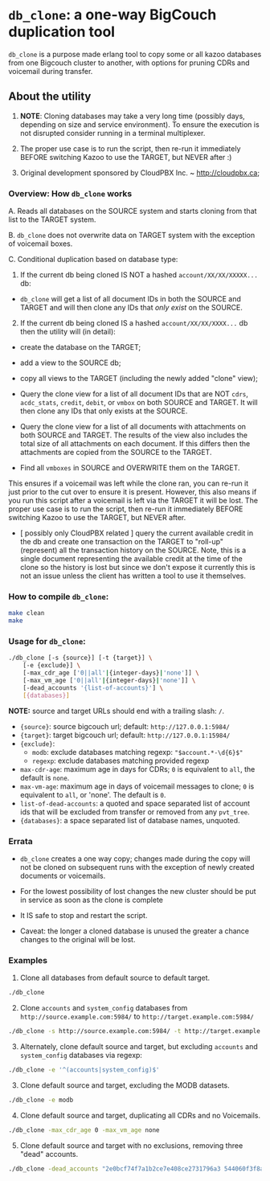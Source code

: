 # `db_clone`: a one-way BigCouch duplication tool

`db_clone` is a purpose made erlang tool to copy some or all kazoo databases
from one Bigcouch cluster to another, with options for pruning CDRs and
voicemail during transfer.

## About the utility

1. **NOTE**: Cloning databases may take a very long time (possibly days, depending
on size and service environment). To ensure the execution is not disrupted
consider running in a terminal multiplexer.

2. The proper use case is to run the script, then re-run it immediately BEFORE
switching Kazoo to use the TARGET, but NEVER after :)

3. Original development sponsored by CloudPBX Inc. ~ http://cloudpbx.ca;

### Overview: How `db_clone` works

A. Reads all databases on the SOURCE system and starts cloning from that list to the TARGET system.

B. `db_clone` does not overwrite data on TARGET system with the exception of voicemail boxes.

C. Conditional duplication based on database type:

1. If the current db being cloned IS NOT a hashed `account/XX/XX/XXXXX...` db:
  * `db_clone` will get a list of all document IDs in both the SOURCE and
TARGET and will then clone any IDs that *only exist* on the SOURCE.

2. If the current db being cloned IS a hashed `account/XX/XX/XXXX...` db then the utility will (in detail):

  * create the database on the TARGET;

  * add a view to the SOURCE db;

  * copy all views to the TARGET (including the newly added "clone" view);

  * Query the clone view for a list of all document IDs that are NOT `cdrs`, `acdc_stats`, `credit`, `debit`, or `vmbox` on both SOURCE and TARGET.  It will then clone any IDs that only exists at the SOURCE.

  * Query the clone view for a list of all documents with attachments on both SOURCE and TARGET.  The results of the view also includes the total size of all attachments on each document.  If this differs then the attachments are copied from the SOURCE to the TARGET.

  * Find all `vmboxes` in SOURCE and OVERWRITE them on the TARGET.

This ensures if a voicemail was left while the clone ran, you can re-run it just prior to the cut over to ensure it is present.  However, this also means if you run this script after a voicemail is left via the TARGET it will be lost.  The proper use case is to run the script, then re-run it immediately BEFORE switching Kazoo to use the TARGET, but NEVER after.

  * [ possibly only CloudPBX related ] query the current available credit in the db and create one transaction on the TARGET to "roll-up" (represent) all the transaction history on the SOURCE.  Note, this is a single document representing the available credit at the time of the clone so the history is lost but since we don't expose it currently this is not an issue unless the client has written a tool to use it themselves.

### How to compile `db_clone`:

```bash
make clean
make
```

### Usage for `db_clone`:

```bash
./db_clone [-s {source}] [-t {target}] \
	[-e {exclude}] \
	[-max_cdr_age ['0||all'|{integer-days}|'none']] \
	[-max_vm_age ['0||all'|{integer-days}|'none']] \
	[-dead_accounts '{list-of-accounts}'] \
	[{databases}]
```

**NOTE:** source and target URLs should end with a trailing slash:  `/`.

- `{source}`: source bigcouch url; default:  `http://127.0.0.1:5984/`
- `{target}`: target bigcouch url; default:  `http://127.0.0.1:15984/`
- `{exclude}`:
    - `modb`: exclude databases matching regexp: `"$account.*-\d{6}$"`
    - `regexp`: exclude databases matching provided regexp
- `max-cdr-age`: maximum age in days for CDRs; `0` is equivalent to `all`, the default is `none`.
- `max-vm-age`: maximum age in days of voicemail messages to clone; `0` is equivalent to `all`, or 'none'.  The default is `0`.
- `list-of-dead-accounts`: a quoted and space separated list of account ids that
  will be excluded from transfer or removed from any `pvt_tree`.
- `{databases}`: a space separated list of database names, unquoted.


### Errata

* `db_clone` creates a one way copy; changes made during the copy will not be
  cloned on subsequent runs with the exception of newly created documents or
  voicemails.

* For the lowest possibility of lost changes the new cluster should be put in service as soon as the clone is complete

* It IS safe to stop and restart the script.

* Caveat: the longer a cloned database is unused the greater a chance changes to the original will be lost.


### Examples

1. Clone all databases from default source to default target.

```bash
./db_clone
```

2. Clone `accounts` and `system_config` databases from `http://source.example.com:5984/` to `http://target.example.com:5984/`

```bash
./db_clone -s http://source.example.com:5984/ -t http://target.example.com:5984/ accounts system_config
```

3. Alternately, clone default source and target, but excluding `accounts` and `system_config` databases via regexp:

```bash
./db_clone -e '^(accounts|system_config)$'
```

3. Clone default source and target, excluding the MODB datasets.

```bash
./db_clone -e modb
```

4. Clone default source and target, duplicating all CDRs and no Voicemails.

```bash
./db_clone -max_cdr_age 0 -max_vm_age none
```

5. Clone default source and target with no exclusions, removing three "dead" accounts.

```bash
./db_clone -dead_accounts "2e0bcf74f7a1b2ce7e408ce2731796a3 544060f3f8af919ad79764ca8a961241 72fabca989b3102c28482c60070aac5b"
```

